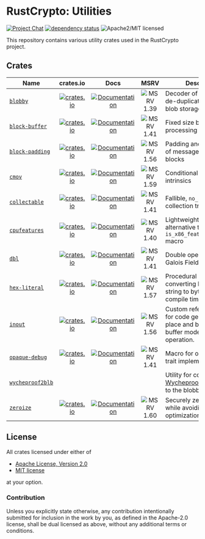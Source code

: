 # RustCrypto: Utilities

[![Project Chat][chat-image]][chat-link]
[![dependency status][deps-image]][deps-link]
![Apache2/MIT licensed][license-image]

This repository contains various utility crates used in the RustCrypto project.

## Crates

| Name | crates.io | Docs | MSRV | Description |
|------|:---------:|:----:|:----:|-------------|
| [`blobby`] | [![crates.io](https://img.shields.io/crates/v/blobby.svg)](https://crates.io/crates/blobby) | [![Documentation](https://docs.rs/blobby/badge.svg)](https://docs.rs/blobby) | ![MSRV 1.39][msrv-1.39] | Decoder of the simple de-duplicated binary blob storage format |
| [`block-buffer`] | [![crates.io](https://img.shields.io/crates/v/block-buffer.svg)](https://crates.io/crates/block-buffer) | [![Documentation](https://docs.rs/block-buffer/badge.svg)](https://docs.rs/block-buffer) | ![MSRV 1.41][msrv-1.41] | Fixed size buffer for block processing of data |
| [`block‑padding`] | [![crates.io](https://img.shields.io/crates/v/block-padding.svg)](https://crates.io/crates/block-padding) | [![Documentation](https://docs.rs/block-padding/badge.svg)](https://docs.rs/block-padding) | ![MSRV 1.56][msrv-1.56] | Padding and unpadding of messages divided into blocks |
| [`cmov`] | [![crates.io](https://img.shields.io/crates/v/cmov.svg)](https://crates.io/crates/cmov) | [![Documentation](https://docs.rs/cmov/badge.svg)](https://docs.rs/cmov) | ![MSRV 1.59][msrv-1.59] | Conditional move intrinsics |
| [`collectable`] | [![crates.io](https://img.shields.io/crates/v/collectable.svg)](https://crates.io/crates/collectable) | [![Documentation](https://docs.rs/collectable/badge.svg)](https://docs.rs/collectable) | ![MSRV 1.41][msrv-1.41] | Fallible, `no_std`-friendly collection traits |
| [`cpufeatures`] | [![crates.io](https://img.shields.io/crates/v/cpufeatures.svg)](https://crates.io/crates/cpufeatures) | [![Documentation](https://docs.rs/cpufeatures/badge.svg)](https://docs.rs/cpufeatures) | ![MSRV 1.40][msrv-1.40] | Lightweight and efficient alternative to the `is_x86_feature_detected!` macro |
| [`dbl`] | [![crates.io](https://img.shields.io/crates/v/dbl.svg)](https://crates.io/crates/dbl) | [![Documentation](https://docs.rs/dbl/badge.svg)](https://docs.rs/dbl) | ![MSRV 1.41][msrv-1.41] | Double operation in Galois Field (GF) |
| [`hex-literal`] | [![crates.io](https://img.shields.io/crates/v/hex-literal.svg)](https://crates.io/crates/hex-literal) | [![Documentation](https://docs.rs/hex-literal/badge.svg)](https://docs.rs/hex-literal) | ![MSRV 1.57][msrv-1.57] | Procedural macro for converting hexadecimal string to byte array at compile time |
| [`inout`] | [![crates.io](https://img.shields.io/crates/v/inout.svg)](https://crates.io/crates/inout) | [![Documentation](https://docs.rs/inout/badge.svg)](https://docs.rs/inout) | ![MSRV 1.56][msrv-1.56] | Custom reference types for code generic over in-place and buffer-to-buffer modes of operation. |
| [`opaque-debug`] | [![crates.io](https://img.shields.io/crates/v/opaque-debug.svg)](https://crates.io/crates/opaque-debug) | [![Documentation](https://docs.rs/opaque-debug/badge.svg)](https://docs.rs/opaque-debug) | ![MSRV 1.41][msrv-1.41] | Macro for opaque `Debug` trait implementation |
| [`wycheproof2blb`] |  |  | | Utility for converting [Wycheproof] test vectors to the blobby format |
| [`zeroize`] | [![crates.io](https://img.shields.io/crates/v/zeroize.svg)](https://crates.io/crates/zeroize) | [![Documentation](https://docs.rs/zeroize/badge.svg)](https://docs.rs/zeroize) | ![MSRV 1.60][msrv-1.60] | Securely zero memory while avoiding compiler optimizations |

## License

All crates licensed under either of

 * [Apache License, Version 2.0](http://www.apache.org/licenses/LICENSE-2.0)
 * [MIT license](http://opensource.org/licenses/MIT)

at your option.

### Contribution

Unless you explicitly state otherwise, any contribution intentionally submitted for inclusion in the work by you, as defined in the Apache-2.0 license, shall be dual licensed as above, without any additional terms or conditions.

[//]: # (badges)

[chat-image]: https://img.shields.io/badge/zulip-join_chat-blue.svg
[chat-link]: https://rustcrypto.zulipchat.com/#narrow/stream/260052-utils
[license-image]: https://img.shields.io/badge/license-Apache2.0/MIT-blue.svg
[deps-image]: https://deps.rs/repo/github/RustCrypto/utils/status.svg
[deps-link]: https://deps.rs/repo/github/RustCrypto/utils

[msrv-1.39]: https://img.shields.io/badge/rustc-1.39.0+-blue.svg
[msrv-1.40]: https://img.shields.io/badge/rustc-1.40.0+-blue.svg
[msrv-1.41]: https://img.shields.io/badge/rustc-1.41.0+-blue.svg
[msrv-1.45]: https://img.shields.io/badge/rustc-1.45.0+-blue.svg
[msrv-1.51]: https://img.shields.io/badge/rustc-1.51.0+-blue.svg
[msrv-1.56]: https://img.shields.io/badge/rustc-1.56.0+-blue.svg
[msrv-1.57]: https://img.shields.io/badge/rustc-1.57.0+-blue.svg
[msrv-1.59]: https://img.shields.io/badge/rustc-1.59.0+-blue.svg
[msrv-1.60]: https://img.shields.io/badge/rustc-1.60.0+-blue.svg

[//]: # (crates)

[`blobby`]: ./blobby
[`block-buffer`]: ./block-buffer
[`block‑padding`]: ./block-padding
[`cmov`]: ./cmov
[`collectable`]: ./collectable
[`cpufeatures`]: ./cpufeatures
[`dbl`]: ./dbl
[`hex-literal`]: ./hex-literal
[`inout`]: ./inout
[`opaque-debug`]: ./opaque-debug
[`wycheproof2blb`]: ./wycheproof2blb
[`zeroize`]: ./zeroize

[//]: # (misc)

[Wycheproof]: https://github.com/google/wycheproof
